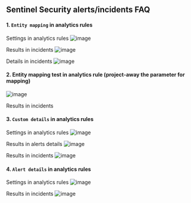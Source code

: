 ## Sentinel Security alerts/incidents FAQ 

#### 1. `Entity mapping` in analytics rules
Settings in analytics rules
![image](https://user-images.githubusercontent.com/96930989/211316422-18a7beea-9290-4100-b939-7548162e3f60.png)

Results in incidents
![image](https://user-images.githubusercontent.com/96930989/211316824-9cf585a8-77c3-4240-9def-1d29b66a1b4e.png)

Details in incidents
![image](https://user-images.githubusercontent.com/96930989/211316982-3e3776e7-8504-4c25-a75b-a8abcdf420d4.png)


#### 2. Entity mapping test in analytics rule (project-away the parameter for mapping)

![image](https://user-images.githubusercontent.com/96930989/211522011-641947ff-60b4-410d-88a4-95df9217cde5.png)

Results in incidents



#### 3. `Custom details` in analytics rules

Settings in analytics rules
![image](https://user-images.githubusercontent.com/96930989/211313847-8b512054-1339-4ac2-a950-0c87a9b51e4d.png)

Results in alerts details
![image](https://user-images.githubusercontent.com/96930989/211313945-62146767-d52b-438e-8db0-8c2069b65c48.png)


Results in incidents
![image](https://user-images.githubusercontent.com/96930989/211315062-98276dea-606b-4066-8004-fe3c803bcc11.png)


#### 4. `Alert details` in analytics rules

Settings in analytics rules
![image](https://user-images.githubusercontent.com/96930989/211314853-1f735f7e-e2f3-4922-9667-1c5f464f695a.png)

Results in incidents
![image](https://user-images.githubusercontent.com/96930989/211315339-d214e78f-551d-469d-a702-90237347ac11.png)



